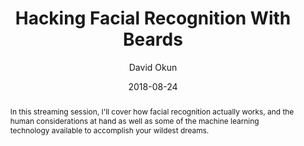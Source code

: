 ---
title: "Hacking Facial Recognition With Beards"
date: 2018-08-24
abstract: In this streaming session, I'll cover how facial recognition actually works, and the human considerations at hand as well as some of the machine learning technology available to accomplish your wildest dreams.
author: David Okun
geo: Austin, TX, USA
location: IBMDeveloper Twitch / Call For Code Fridays
video_url: https://www.twitch.tv/videos/301320746
location_url: https://callforcode.org/fridays
slide_url: https://speakerdeck.com/dokun1/hacking-facial-recognition-with-beards
---